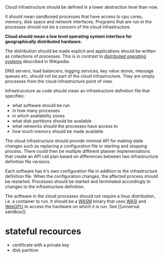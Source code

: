 Cloud infrastructure should be defined in a lower abstraction level than now.

It should mean sandboxed processes that have access to cpu cores, memory, disk space and network interfaces. Programs that are run in the processes should not be a concern of the cloud infrastructure.

**Cloud should mean a low level operating system interface for geographically distributed hardware.**

The distribution should be made explicit and applications should be written as collections of processes. This is in contrast to  [distributed operating systems](https://en.wikipedia.org/wiki/Distributed_operating_system) described in Wikipedia.

DNS servers, load balancers, logging services, key value stores, message queues etc. should not be part of the cloud infrastructure. They are simply processes from the cloud infrastructure point of view.

Infrastrucuture as code should mean an infrastructure definition file that specifies:
- what software should be run
- in how many processes
- in which availability zones
- what disk partitions should be available
- what networks should the processes have access to
- how much memory should be made available

The cloud infrastructure should provide minimal API for making state changes such as replacing a configuration file or starting and stopping process. There could then be multiple different planner implementations that create an API call plan based on differences between two infrastructure definition file versions.

Each software has it's own configuration file in addition to the infrastructure definition file. When the configuration changes, the affected process should be restarted. Processes should be started and terminated accordingly to changes to the infrastructure definition.

The software in the cloud processes should not require a linux distribution, i.e. a container to run. It should be a [WASM](https://webassembly.org/) binary that uses [WASI](https://wasi.dev/) and [WebGPU](https://en.wikipedia.org/wiki/WebGPU) to access the hardware on which it is run. See [[universal sandbox]].

# stateful recources
- certificate with a private key
- disk partition
